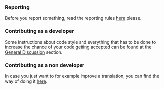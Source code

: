 ### Reporting
Before you report something, read the reporting rules [here](https://github.com/PillowFortOrg/General-Discussion#how-do-i-suggest-an-improvement-ask-a-question-or-report-an-issue) please.

### Contributing as a developer
Some instructions about code style and everything that has to be done to increase the chance of your code getting accepted can be found at the [General Discussion](https://github.com/PillowFortOrg/General-Discussion#contribution-rules-for-developers) section. 

### Contributing as a non developer
In case you just want to for example improve a translation, you can find the way of doing it [here](https://github.com/PillowFortOrg/General-Discussion#how-can-i-suggest-an-edit-to-a-file).
